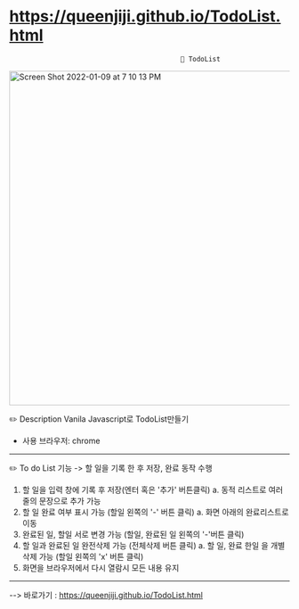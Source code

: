 # https://queenjiji.github.io/TodoList.html
                                               📝 TodoList


   <img width="600" alt="Screen Shot 2022-01-09 at 7 10 13 PM" src="https://user-images.githubusercontent.com/94300810/148677925-   c5111e14-49a1-4536-88ae-f4113953eae0.png">

✏️ Description 
 Vanila Javascript로 TodoList만들기

* 사용 브라우저: chrome

------------------------------------------------------------

✏️ To do List 기능
-> 할 일을 기록 한 후 저장, 완료 동작 수행
   1) 할 일을 입력 창에 기록 후 저장(엔터 혹은 '추가' 버튼클릭)
         a. 동적 리스트로 여러줄의 문장으로 추가 가능
   2) 할 일 완료 여부 표시 가능 (할일 왼쪽의 '-' 버튼 클릭)
         a. 화면 아래의 완료리스트로 이동 
   3) 완료된 일, 할일 서로 변경 가능 (할일, 완료된 일 왼쪽의 '-'버튼 클릭)
   4) 할 일과 완료된 일 완전삭제 가능 (전체삭제 버튼 클릭)
         a.  할 일, 완료 한일 을 개별 삭제 가능 (할일 왼쪽의 'x' 버튼 클릭)
   5) 화면을 브라우저에서 다시 열람시 모든 내용 유지

--------------------------------------------------------------


--> 바로가기 : https://queenjiji.github.io/TodoList.html
